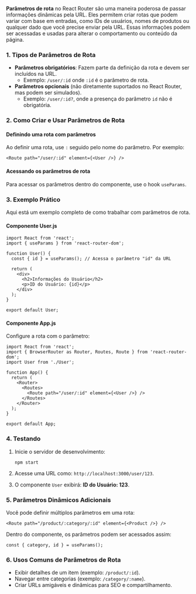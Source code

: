 **Parâmetros de rota** no React Router são uma maneira poderosa de passar informações dinâmicas pela URL. Eles permitem criar rotas que podem variar com base em entradas, como IDs de usuários, nomes de produtos ou qualquer dado que você precise enviar pela URL. Essas informações podem ser acessadas e usadas para alterar o comportamento ou conteúdo da página.

### **1. Tipos de Parâmetros de Rota**

- **Parâmetros obrigatórios**: Fazem parte da definição da rota e devem ser incluídos na URL.
    - Exemplo: `/user/:id` onde `:id` é o parâmetro de rota.
- **Parâmetros opcionais** (não diretamente suportados no React Router, mas podem ser simulados).
    - Exemplo: `/user/:id?`, onde a presença do parâmetro `id` não é obrigatória.

### **2. Como Criar e Usar Parâmetros de Rota**

#### **Definindo uma rota com parâmetros**

Ao definir uma rota, use `:` seguido pelo nome do parâmetro. Por exemplo:

```
<Route path="/user/:id" element={<User />} />
```

#### **Acessando os parâmetros de rota**

Para acessar os parâmetros dentro do componente, use o hook `useParams`.

### **3. Exemplo Prático**

Aqui está um exemplo completo de como trabalhar com parâmetros de rota.

#### **Componente User.js**

```
import React from 'react';
import { useParams } from 'react-router-dom';

function User() {
  const { id } = useParams(); // Acessa o parâmetro "id" da URL

  return (
    <div>
      <h2>Informações do Usuário</h2>
      <p>ID do Usuário: {id}</p>
    </div>
  );
}

export default User;
```

#### **Componente App.js**

Configure a rota com o parâmetro:

```
import React from 'react';
import { BrowserRouter as Router, Routes, Route } from 'react-router-dom';
import User from './User';

function App() {
  return (
    <Router>
      <Routes>
        <Route path="/user/:id" element={<User />} />
      </Routes>
    </Router>
  );
}

export default App;
```

### **4. Testando**

1. Inicie o servidor de desenvolvimento:

    ```
    npm start
    ```

2. Acesse uma URL como: `http://localhost:3000/user/123`.
3. O componente `User` exibirá: **ID do Usuário: 123**.

### **5. Parâmetros Dinâmicos Adicionais**

Você pode definir múltiplos parâmetros em uma rota:

```
<Route path="/product/:category/:id" element={<Product />} />
```

Dentro do componente, os parâmetros podem ser acessados assim:

```
const { category, id } = useParams();
```

### **6. Usos Comuns de Parâmetros de Rota**

- Exibir detalhes de um item (exemplo: `/product/:id`).
- Navegar entre categorias (exemplo: `/category/:name`).
- Criar URLs amigáveis e dinâmicas para SEO e compartilhamento.


